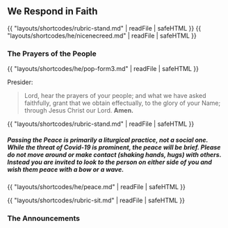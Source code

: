 ## We Respond in Faith
{{ "layouts/shortcodes/rubric-stand.md" | readFile | safeHTML }}
{{ "layouts/shortcodes/he/nicenecreed.md" | readFile | safeHTML }}

### The Prayers of the People
{{ "layouts/shortcodes/he/pop-form3.md" | readFile | safeHTML }}

Presider:

> Lord, hear the prayers of your people; and what we have asked faithfully, grant that we obtain effectually, to the glory of your Name; through Jesus Christ our Lord. **Amen.**

{{ "layouts/shortcodes/rubric-stand.md" | readFile | safeHTML }}
##### Passing the Peace is primarily a liturgical practice, not a social one. While the threat of Covid-19 is prominent, the peace will be brief. Please do not move around or make contact (shaking hands, hugs) with others. Instead you are invited to look to the person on either side of you and wish them peace with a bow or a wave.
{{ "layouts/shortcodes/he/peace.md" | readFile | safeHTML }}

{{ "layouts/shortcodes/rubric-sit.md" | readFile | safeHTML }}
### The Announcements
